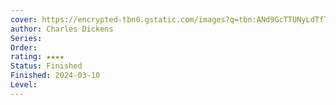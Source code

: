 ```yaml
---
cover: https://encrypted-tbn0.gstatic.com/images?q=tbn:ANd9GcTTUNyLdTfTvMDH-5o4PGht5As2QF5Re8cgRw&s
author: Charles Dickens
Series: 
Order: 
rating: ★★★★
Status: Finished
Finished: 2024-03-10
Level:
---
```








